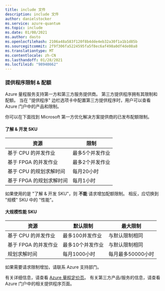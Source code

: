 ```yaml
---
title: include 文件
description: include 文件
author: danielstocker
ms.service: azure-quantum
ms.topic: include
ms.date: 01/08/2021
ms.author: dasto
ms.openlocfilehash: 2106a48a583f120f8b4dde4eb32a30f1a1b1d85b
ms.sourcegitcommit: 2f9f306fa5224595fa5f8ec6af498a0df4de08a8
ms.translationtype: MT
ms.contentlocale: zh-CN
ms.lasthandoff: 01/28/2021
ms.locfileid: "98948662"
---
```

### <a name="provider-limits--quota"></a>提供程序限制 & 配额

Azure 量程服务支持第一方和第三方服务提供商。 第三方提供程序拥有其限制和配额。 当在 "提供程序" 边栏选项卡中配置第三方提供程序时，用户可以查看 Azure 门户中的产品和限制。 

你可以在下面找到 Microsoft 第一方优化解决方案提供商的已发布配额限制。 

#### <a name="learn--develop-sku"></a>了解 & 开发 SKU

| 资源 | 限制 |
| --- | --- |
| 基于 CPU 的并发作业 | 最多5个并发作业 |
| 基于 FPGA 的并发作业 | 最多2个并发作业 |
| 基于 CPU 的规划求解时间 | 每月20小时  |
| 基于 FPGA 的规划求解时间 | 每月1小时  |

如果使用的是 "了解 & 开发 SKU"，则 **不能** 请求增加配额限制。 相反，应切换到 "规模" SKU 中的 "性能"。

#### <a name="performance-at-scale-sku"></a>大规模性能 SKU

| 资源 | 默认限制 | 最大限制 |
| --- | --- | --- |
| 基于 CPU 的并发作业 | 最多100并发作业 | 与默认限制相同 |
| 基于 FPGA 的并发作业 | 最多10个并发作业 | 与默认限制相同 |
| 规划求解时间 | 每月1000小时  | 每月最多50000小时 |

如果需要请求限制增加，请联系 Azure 支持部门。 

有关详细信息，请查看 [Azure 量程定价页](https://aka.ms/AQ/Pricing)。
有关第三方产品/服务的信息，请查看 Azure 门户中的相关提供程序页面。
